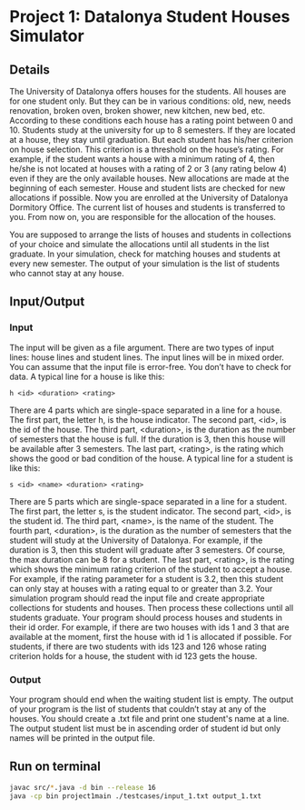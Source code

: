 # Project 1: Datalonya Student Houses Simulator



## Details

The University of Datalonya offers houses for the students. All houses
are for one student only. But they can be in various conditions: old, new,
needs renovation, broken oven, broken shower, new kitchen, new bed, etc.
According to these conditions each house has a rating point between 0 and 10.
Students study at the university for up to 8 semesters. If they are located
at a house, they stay until graduation. But each student has his/her criterion
on house selection. This criterion is a threshold on the house’s
rating. For example, if the student wants a house with a minimum rating of 4,
then he/she is not located at houses with a rating of 2 or 3 (any rating
below 4) even if they are the only available houses.
New allocations are made at the beginning of each semester. House and
student lists are checked for new allocations if possible.
Now you are enrolled at the University of Datalonya Dormitory Office.
The current list of houses and students is transferred to you. From now on,
you are responsible for the allocation of the houses.

You are supposed to arrange the lists of houses and students in collections
of your choice and simulate the allocations until all students in the list
graduate. In your simulation, check for matching houses and students at
every new semester. The output of your simulation is the list of students
who cannot stay at any house.



## Input/Output


### Input

The input will be given as a file argument. There are two types of input
lines: house lines and student lines. The input lines will be in mixed order.
You can assume that the input file is error-free. You don’t have to check for
data.
A typical line for a house is like this:

```
h <id> <duration> <rating>
```
There are 4 parts which are single-space separated in a line for a house.
The first part, the letter h, is the house indicator. The second part, \<id\>,
is the id of the house. The third part, \<duration\>, is the duration as the
number of semesters that the house is full. If the duration is 3, then this
house will be available after 3 semesters. The last part, \<rating\>, is the
rating which shows the good or bad condition of the house.
A typical line for a student is like this:

```
s <id> <name> <duration> <rating>
```
There are 5 parts which are single-space separated in a line for a student.
The first part, the letter s, is the student indicator. The second part, \<id\>,
is the student id. The third part, \<name\>, is the name of the student. The
fourth part, \<duration\>, is the duration as the number of semesters that
the student will study at the University of Datalonya. For example, if the
duration is 3, then this student will graduate after 3 semesters. Of course,
the max duration can be 8 for a student. The last part, \<rating\>, is the rating
which shows the minimum rating criterion of the student to accept a house.
For example, if the rating parameter for a student is 3.2, then this student
can only stay at houses with a rating equal to or greater than 3.2.
Your simulation program should read the input file and create appropriate
collections for students and houses. Then process these collections until all
students graduate. Your program should process houses and students in
their id order. For example, if there are two houses with ids 1 and 3 that
are available at the moment, first the house with id 1 is allocated if possible.
For students, if there are two students with ids 123 and 126 whose rating
criterion holds for a house, the student with id 123 gets the house.


### Output

Your program should end when the waiting student list is empty. The
output of your program is the list of students that couldn’t stay at any of
the houses. You should create a .txt file and print one student's name at a
line. The output student list must be in ascending order of student id but
only names will be printed in the output file.



## Run on terminal

```sh
javac src/*.java -d bin --release 16
java -cp bin project1main ./testcases/input_1.txt output_1.txt
```
